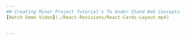 ```yaml
--- 
## Creating Minor Project Tutorial's To Under Stand Web Concepts 
[Watch Demo Video](./React-Revisions/React-Cards-Layout.mp4)


---
```

